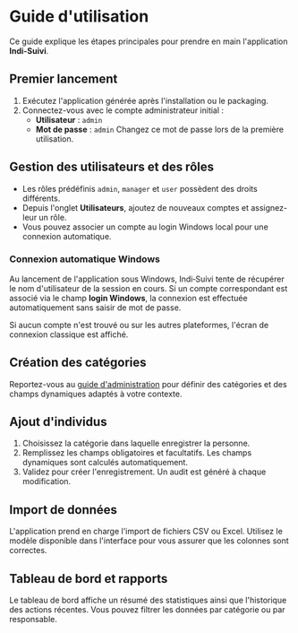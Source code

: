 # Guide d'utilisation

Ce guide explique les étapes principales pour prendre en main l'application **Indi-Suivi**.

## Premier lancement

1. Exécutez l'application générée après l'installation ou le packaging.
2. Connectez-vous avec le compte administrateur initial :
   - **Utilisateur** : `admin`
   - **Mot de passe** : `admin`
   Changez ce mot de passe lors de la première utilisation.

## Gestion des utilisateurs et des rôles

- Les rôles prédéfinis `admin`, `manager` et `user` possèdent des droits différents.
- Depuis l'onglet **Utilisateurs**, ajoutez de nouveaux comptes et assignez-leur un rôle.
- Vous pouvez associer un compte au login Windows local pour une connexion automatique.

### Connexion automatique Windows

Au lancement de l'application sous Windows, Indi‑Suivi tente de récupérer le nom d'utilisateur de la session en cours. Si un compte correspondant est associé via le champ **login Windows**, la connexion est effectuée automatiquement sans saisir de mot de passe.

Si aucun compte n'est trouvé ou sur les autres plateformes, l'écran de connexion classique est affiché.

## Création des catégories

Reportez-vous au [guide d'administration](guide-administration.md) pour définir des catégories et des champs dynamiques adaptés à votre contexte.

## Ajout d'individus

1. Choisissez la catégorie dans laquelle enregistrer la personne.
2. Remplissez les champs obligatoires et facultatifs. Les champs dynamiques sont calculés automatiquement.
3. Validez pour créer l'enregistrement. Un audit est généré à chaque modification.

## Import de données

L'application prend en charge l'import de fichiers CSV ou Excel. Utilisez le modèle disponible dans l'interface pour vous assurer que les colonnes sont correctes.

## Tableau de bord et rapports

Le tableau de bord affiche un résumé des statistiques ainsi que l'historique des actions récentes. Vous pouvez filtrer les données par catégorie ou par responsable.

